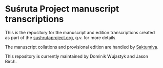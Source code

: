 # Suśruta Project manuscript transcriptions

This is the repository for the manuscript and edition transcriptions created as part of the [sushrutaproject.org](http://sushrutaproject.org), q.v. for more details.

The manuscript collations and provisional edition are handled by [Saktumiva](https://saktumiva.org/wiki/wujastyk/susrutasamhita/start).

This repository is currently maintained by Dominik Wujastyk and Jason Birch.